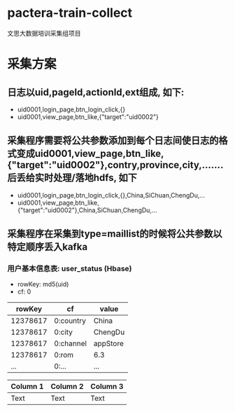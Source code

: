 # pactera-train-collect
文思大数据培训采集组项目

# 采集方案

## 日志以uid,pageId,actionId,ext组成, 如下:

* uid0001,login_page,btn_login_click,{}
* uid0001,view_page,btn_like,{"target":"uid0002"}

## 采集程序需要将公共参数添加到每个日志间使日志的格式变成uid0001,view_page,btn_like,{"target":"uid0002"},contry,province,city,.......后丢给实时处理/落地hdfs, 如下

* uid0001,login_page,btn_login_click,{},China,SiChuan,ChengDu,...
* uid0001,view_page,btn_like,{"target":"uid0002"},China,SiChuan,ChengDu,...

## 采集程序在采集到type=maillist的时候将公共参数以特定顺序丢入kafka


### 用户基本信息表: user_status (Hbase)
* rowKey: md5(uid)
* cf: 0

| rowKey | cf | value |
| -------- | -------- | -------- |
| 12378617     | 0:country     | China     |
| 12378617     | 0:city     | ChengDu     |
| 12378617     | 0:channel     | appStore     |
| 12378617     | 0:rom     | 6.3     |
| ...     | 0:...     | ...     |




| Column 1 | Column 2 | Column 3 |
| -------- | -------- | -------- |
| Text     | Text     | Text     |


